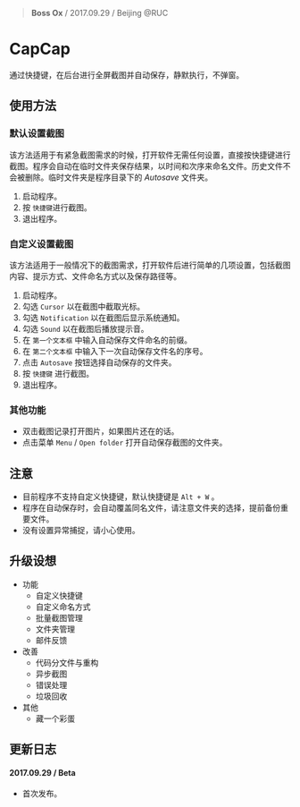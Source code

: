 > **Boss Ox** / 2017.09.29  / Beijing @RUC

# CapCap

通过快捷键，在后台进行全屏截图并自动保存，静默执行，不弹窗。

## 使用方法

### 默认设置截图

该方法适用于有紧急截图需求的时候，打开软件无需任何设置，直接按快捷键进行截图。程序会自动在临时文件夹保存结果，以时间和次序来命名文件。历史文件不会被删除。临时文件夹是程序目录下的 *Autosave* 文件夹。

1. 启动程序。
2. 按 `快捷键`进行截图。
3. 退出程序。

### 自定义设置截图

该方法适用于一般情况下的截图需求，打开软件后进行简单的几项设置，包括截图内容、提示方式、文件命名方式以及保存路径等。

1. 启动程序。
2. 勾选 `Cursor` 以在截图中截取光标。
3. 勾选 `Notification` 以在截图后显示系统通知。
4. 勾选 `Sound` 以在截图后播放提示音。
5. 在 `第一个文本框` 中输入自动保存文件命名的前缀。
6. 在 `第二个文本框` 中输入下一次自动保存文件名的序号。
7. 点击 `Autosave` 按钮选择自动保存的文件夹。
8. 按 `快捷键` 进行截图。
9. 退出程序。

### 其他功能

- 双击截图记录打开图片，如果图片还在的话。
- 点击菜单 `Menu` / `Open folder` 打开自动保存截图的文件夹。

## 注意

- 目前程序不支持自定义快捷键，默认快捷键是 `Alt + W` 。
- 程序在自动保存时，会自动覆盖同名文件，请注意文件夹的选择，提前备份重要文件。
- 没有设置异常捕捉，请小心使用。 

## 升级设想

- 功能
  - 自定义快捷键
  - 自定义命名方式
  - 批量截图管理
  - 文件夹管理
  - 邮件反馈
- 改善
  - 代码分文件与重构
  - 异步截图
  - 错误处理
  - 垃圾回收
- 其他
  - 藏一个彩蛋

## 更新日志

#### 2017.09.29 / Beta

- 首次发布。